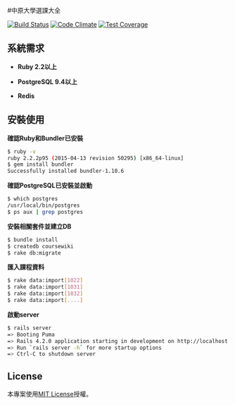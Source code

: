 #中原大學選課大全

[![Build Status](https://travis-ci.org/atitan/coursenote.svg?branch=master)](https://travis-ci.org/atitan/coursenote) [![Code Climate](https://codeclimate.com/github/atitan/coursenote/badges/gpa.svg)](https://codeclimate.com/github/atitan/coursenote) [![Test Coverage](https://codeclimate.com/github/atitan/coursenote/badges/coverage.svg)](https://codeclimate.com/github/atitan/coursenote/coverage)

## 系統需求

 - **Ruby 2.2以上**

 - **PostgreSQL 9.4以上**

 - **Redis**

## 安裝使用

**確認Ruby和Bundler已安裝**

``` bash
$ ruby -v
ruby 2.2.2p95 (2015-04-13 revision 50295) [x86_64-linux]
$ gem install bundler
Successfully installed bundler-1.10.6
```

**確認PostgreSQL已安裝並啟動**

``` bash
$ which postgres
/usr/local/bin/postgres
$ ps aux | grep postgres
```

**安裝相關套件並建立DB**

``` bash
$ bundle install
$ createdb coursewiki
$ rake db:migrate
```

**匯入課程資料**

``` bash
$ rake data:import[1022]
$ rake data:import[1031]
$ rake data:import[1032]
$ rake data:import[....]
```

**啟動server**

``` bash
$ rails server
=> Booting Puma
=> Rails 4.2.0 application starting in development on http://localhost:3000
=> Run `rails server -h` for more startup options
=> Ctrl-C to shutdown server
```


## License

本專案使用[MIT License](http://www.opensource.org/licenses/MIT)授權。

